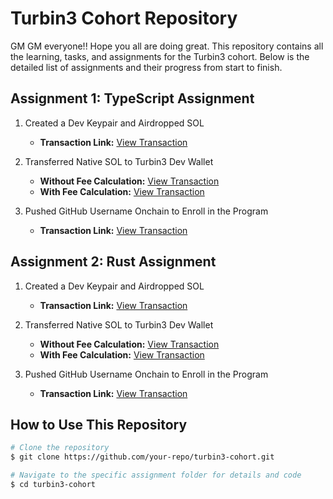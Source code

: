 # Turbin3 Cohort Repository

GM GM everyone!!
Hope you all are doing great. This repository contains all the learning, tasks, and assignments for the Turbin3 cohort. Below is the detailed list of assignments and their progress from start to finish.


## Assignment 1: TypeScript Assignment

  1. Created a Dev Keypair and Airdropped SOL
     - **Transaction Link:** [View Transaction](https://explorer.solana.com/tx/2WVrp3Y1BfisqAn44zrqmGocaeoXzyH2Vw9kg9YWnGMcZ1CtYjdhnswh3McQHBmw8na1XE5VND1hJjySZ8mcwSjU?cluster=devnet)

  2. Transferred Native SOL to Turbin3 Dev Wallet
     - **Without Fee Calculation:** [View Transaction](https://explorer.solana.com/tx/3hXUwvMbv8zqRzpGhurW8voaHMNyfukTTXk2XGsbTC6QC3oAiS8LkP9YWpiC9LpsVm3YqRkwthNqiW417HJpD55V?cluster=devnet)
     - **With Fee Calculation:** [View Transaction](https://explorer.solana.com/tx/LeWfZsWaScTGtzT9Gdvq4uPHutgX6HwPxgb4UrsVBkSrj2G6CSjpTzj9xV1Po5iZm5vKDPNjM5UYd4WBnee35Zw?cluster=devnet)

 3. Pushed GitHub Username Onchain to Enroll in the Program
     - **Transaction Link:** [View Transaction](https://explorer.solana.com/tx/5g6s3JAY3yErsgW9B84iizjUKUUZLatTG21Byn2yD452rPg5GCGW6vJGcpfUZJ8HRL13NiLKEkaFUxxe7gcMd3Q9?cluster=devnet)


## Assignment 2: Rust Assignment

  1. Created a Dev Keypair and Airdropped SOL
     - **Transaction Link:** [View Transaction](https://explorer.solana.com/tx/Un8bcdr7dnz1S9eCRF3uumZsJK9dVMybtKr29NCmrtw1WdpyetMoUCkskJnAEDkNDVAQ1SkZfbrHDLCU2mBqFMp?cluster=devnet)

  2. Transferred Native SOL to Turbin3 Dev Wallet
     - **Without Fee Calculation:** [View Transaction](https://explorer.solana.com/tx/289XWHn7q5RWcZL67H13PaN4gVJucgkpdmLLHaw6Zhp9N5o4hAzvrZSiDws5rvr2FWNNosBqAZpu8TkMtRF81tn1?cluster=devnet)
     - **With Fee Calculation:** [View Transaction](https://explorer.solana.com/tx/2V2eHuBRXfGECdqLjtgwPqqA7AtdP7RzEymRwaRNsxkBcdueYDiGbhs1rBqU3RQFvaFhnwq9u2RdZD9mjahcGkKW?cluster=devnet)
 3. Pushed GitHub Username Onchain to Enroll in the Program
     - **Transaction Link:** [View Transaction](https://explorer.solana.com/tx/53jpzyRXDKx8JhsnixV8ckDydUoXSTowWRLKkhmkK7Cv7NrFUfVDC9TfBot3FimkBt5bAo8Ljy2sp9ucpQSb8Zwt?cluster=devnet)



## How to Use This Repository

```bash
# Clone the repository
$ git clone https://github.com/your-repo/turbin3-cohort.git

# Navigate to the specific assignment folder for details and code
$ cd turbin3-cohort

